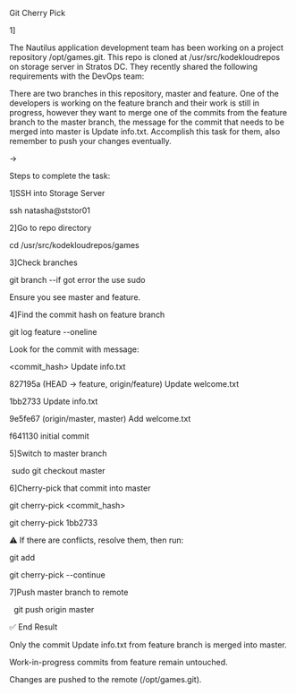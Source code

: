 Git Cherry Pick



1]

The Nautilus application development team has been working on a project repository /opt/games.git. This repo is cloned at /usr/src/kodekloudrepos on storage server in Stratos DC. They recently shared the following requirements with the DevOps team:





There are two branches in this repository, master and feature. One of the developers is working on the feature branch and their work is still in progress, however they want to merge one of the commits from the feature branch to the master branch, the message for the commit that needs to be merged into master is Update info.txt. Accomplish this task for them, also remember to push your changes eventually.



->



Steps to complete the task:

1]SSH into Storage Server

ssh natasha@ststor01



2]Go to repo directory

cd /usr/src/kodekloudrepos/games



3]Check branches

git branch  --if got error the use sudo

Ensure you see master and feature.



4]Find the commit hash on feature branch

git log feature --oneline



Look for the commit with message:

<commit\_hash> Update info.txt



827195a (HEAD -> feature, origin/feature) Update welcome.txt

1bb2733 Update info.txt

9e5fe67 (origin/master, master) Add welcome.txt

f641130 initial commit





5]Switch to master branch

&nbsp;sudo git checkout master



6]Cherry-pick that commit into master

git cherry-pick <commit\_hash>

git cherry-pick  1bb2733 



⚠️ If there are conflicts, resolve them, then run:

git add <file>

git cherry-pick --continue





7]Push master branch to remote

&nbsp; git push origin master





✅ End Result

Only the commit Update info.txt from feature branch is merged into master.

Work-in-progress commits from feature remain untouched.

Changes are pushed to the remote (/opt/games.git).



